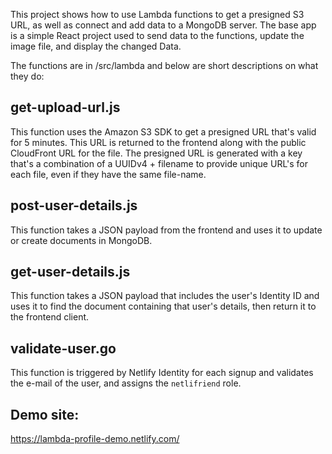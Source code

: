 This project shows how to use Lambda functions to get a presigned S3 URL, as well as connect and add data to a MongoDB server. The base app is a simple React project used to send data to the functions, update the image file, and display the changed Data.

The functions are in /src/lambda and below are short descriptions on what they do:

## get-upload-url.js

This function uses the Amazon S3 SDK to get a presigned URL that's valid for 5 minutes. This URL is returned to the frontend along with the public CloudFront URL for the file. The presigned URL is generated with a key that's a combination of a UUIDv4 + filename to provide unique URL's for each file, even if they have the same file-name.

## post-user-details.js

This function takes a JSON payload from the frontend and uses it to update or create documents in MongoDB.

## get-user-details.js

This function takes a JSON payload that includes the user's Identity ID and uses it to find the document containing that user's details, then return it to the frontend client.

## validate-user.go

This function is triggered by Netlify Identity for each signup and validates the e-mail of the user, and assigns the `netlifriend` role.

## Demo site:

https://lambda-profile-demo.netlify.com/

